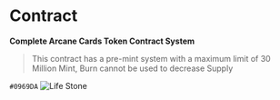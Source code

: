 # Contract
**Complete Arcane Cards Token Contract System**

> This contract has a pre-mint system with a maximum limit of 30 Million Mint, Burn cannot be used to decrease Supply

`#0969DA` ![Life Stone](https://www.arcanecards.finance/assets/lifeStone.3063fd91.png)
